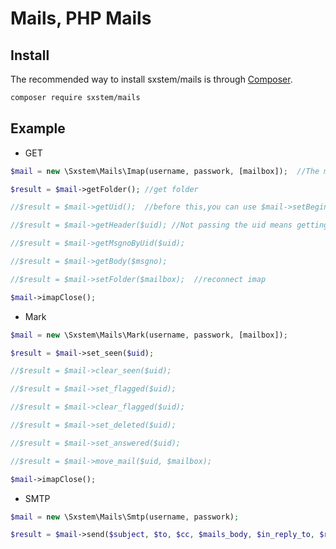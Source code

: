 Mails, PHP Mails
=======================

## Install

The recommended way to install sxstem/mails is through
[Composer](http://getcomposer.org).

```bash
composer require sxstem/mails
```


## Example

- GET
```php
$mail = new \Sxstem\Mails\Imap(username, passwork, [mailbox]);  //The mailbox defaults to inbox

$result = $mail->getFolder(); //get folder

//$result = $mail->getUid();  //before this,you can use $mail->setBeginDate(),$mail->setEndDate() to set bigin date, end date

//$result = $mail->getHeader($uid); //Not passing the uid means getting the headers for all messages under the current mailbox

//$result = $mail->getMsgnoByUid($uid);

//$result = $mail->getBody($msgno);

//$result = $mail->setFolder($mailbox);  //reconnect imap

$mail->imapClose();
```


- Mark
```php
$mail = new \Sxstem\Mails\Mark(username, passwork, [mailbox]);

$result = $mail->set_seen($uid);

//$result = $mail->clear_seen($uid);

//$result = $mail->set_flagged($uid);

//$result = $mail->clear_flagged($uid);

//$result = $mail->set_deleted($uid);

//$result = $mail->set_answered($uid);

//$result = $mail->move_mail($uid, $mailbox);

$mail->imapClose();
```

- SMTP
```php
$mail = new \Sxstem\Mails\Smtp(username, passwork);

$result = $mail->send($subject, $to, $cc, $mails_body, $in_reply_to, $references, $attach);
```
